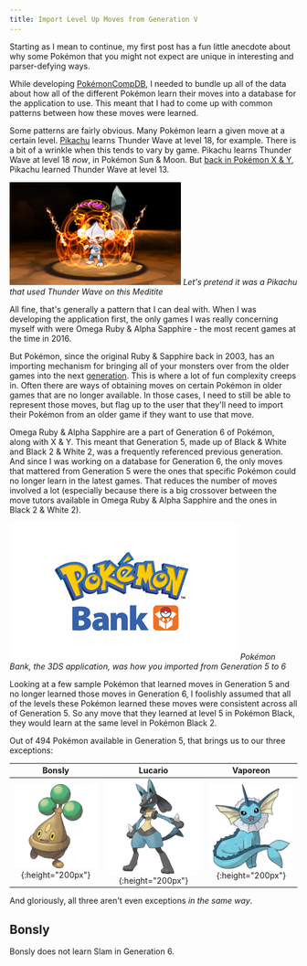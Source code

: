 ```yaml
---
title: Import Level Up Moves from Generation V
---
```


Starting as I mean to continue, my first post has a fun little anecdote about why some Pokémon that you might not expect are unique in interesting and parser-defying ways.

While developing [PokémonCompDB](/Pokémoncompdb.html), I needed to bundle up all of the data about how all of the different Pokémon learn their moves into a database for the application to use. This meant that I had to come up with common patterns between how these moves were learned.

Some patterns are fairly obvious. Many Pokémon learn a given move at a certain level. [Pikachu](https://www.serebii.net/pokedex-sm/025.shtml) learns Thunder Wave at level 18, for example. There is a bit of a wrinkle when this tends to vary by game. Pikachu learns Thunder Wave at level 18 *now*, in Pokémon Sun & Moon. But [back in Pokémon X & Y](https://www.serebii.net/pokedex-xy/025.shtml), Pikachu learned Thunder Wave at level 13.

![](/assets/img/pikachu-thunder-wave.png)
*Let's pretend it was a Pikachu that used Thunder Wave on this Meditite*

All fine, that's generally a pattern that I can deal with. When I was developing the application first, the only games I was really concerning myself with were Omega Ruby & Alpha Sapphire - the most recent games at the time in 2016.

But Pokémon, since the original Ruby & Sapphire back in 2003, has an importing mechanism for bringing all of your monsters over from the older games into the next [generation](https://bulbapedia.bulbagarden.net/wiki/Generation). This is where a lot of fun complexity creeps in. Often there are ways of obtaining moves on certain Pokémon in older games that are no longer available. In those cases, I need to still be able to represent those moves, but flag up to the user that they'll need to import their Pokémon from an older game if they want to use that move.

Omega Ruby & Alpha Sapphire are a part of Generation 6 of Pokémon, along with X & Y. This meant that Generation 5, made up of Black & White and Black 2 & White 2, was a frequently referenced previous generation. And since I was working on a database for Generation 6, the only moves that mattered from Generation 5 were the ones that specific Pokémon could no longer learn in the latest games. That reduces the number of moves involved a lot (especially because there is a big crossover between the move tutors available in Omega Ruby & Alpha Sapphire and the ones in Black 2 & White 2).

![](/assets/img/pokemon-bank-logo.jpg)
*Pokémon Bank, the 3DS application, was how you imported from Generation 5 to 6*

Looking at a few sample Pokémon that learned moves in Generation 5 and no longer learned those moves in Generation 6, I foolishly assumed that all of the levels these Pokémon learned these moves were consistent across all of Generation 5. So any move that they learned at level 5 in Pokémon Black, they would learn at the same level in Pokémon Black 2.

Out of 494 Pokémon available in Generation 5, that brings us to our three exceptions:

Bonsly                                       | Lucario                                       | Vaporeon
:-------------------------------------------:|:---------------------------------------------:|:----------------------------------------------:
![](/assets/img/bonsly.png){:height="200px"} | ![](/assets/img/Lucario.png){:height="200px"} | ![](/assets/img/Vaporeon.png){:height="200px"}

And gloriously, all three aren't even exceptions *in the same way*.

## Bonsly
Bonsly does not learn Slam in Generation 6. 